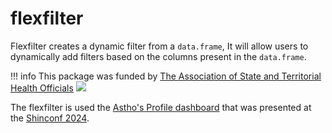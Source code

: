 # flexfilter

Flexfilter creates a dynamic filter from a `data.frame`,
It will allow users to dynamically add filters based on the 
columns present in the `data.frame`.

!!! info
    This package was funded by [The Association of State and Territorial Health Officials](https://www.astho.org)
    ![](https://www.astho.org/globalassets/masterpage/header/astho_logo.png)

The flexfilter is used the [Astho's Profile dashboard](https://www.astho.org/) that
was presented at the [Shinconf 2024](https://www.shinyconf.com/shinyconf-2024-agenda#sz-tab-45401).
